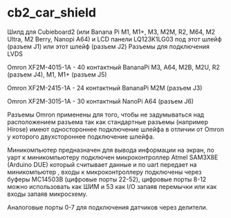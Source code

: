 # cb2_car_shield

Шилд для Cubieboard2 (или Banana Pi M1, M1+, M3, M2M, R2, M64, M2 Ultra, M2 Berry, Nanopi A64) и LCD панели LQ123K1LG03 под этот шлейф (разъем J1) или этот шлейф (разъем J2)
Разъемы для подключения LVDS

Omron XF2M-4015-1A - 40 контактный BananaPi M3, A64, M2B, M2U, R2 (разъем J4), M1, M1+ (разъем J5)

Omron XF2M-2415-1A - 24 контактный BananaPi M2M (разъем J3)

Omron XF2M-3015-1A - 30 контактный NanoPi A64 (разъем J6)

Разъемы Omron применены для того, чтобы не задумываться над расположением разъема так как стандартные разъемы (например Hirose) имеют одностороннее подключение шлейфа в отличии от Omron у которого двухстороннее подключение шлейфа.

Миникомпьютер предназначен для вывода информации на экран, по уарт к миникомпьютеру подключен микроконтроллер Atmel SAM3X8E (Arduino DUE) который считывает данные и по uart передает на миникомпьютер , входы к микроконтроллеру подключены через буферы MC14503B (цифровые порты 22-52), цифровые порты 8-12 можно использовать как ШИМ и 53 как I/O запаяв перемычки или как входы запаяв микросхему.

Аналоговые порты 0-7 для подключения датчиков через делители.
